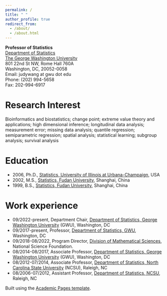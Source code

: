 ```yaml
---
permalink: /
title: " "
author_profile: true
redirect_from: 
  - /about/
  - /about.html
---
```


**Professor of Statistics**  
[Department of Statistics](https://statistics.columbian.gwu.edu/)  
[The George Washington University](https://www.gwu.edu/)  
801 22nd St NW, Rome Hall 760A  
Washington, DC, 20052-0058  
Email: judywang at gwu dot edu  
Phone: (202) 994-5658  
Fax: 202-994-6917  

Research Interest
======
Bioinformatics and biostatistics; change point; extreme value theory and applications; high dimensional inference; longitudinal data analysis; measurement error; missing data analysis; quantile regression; semiparametric regression; spatial analysis; statistical learning; subgroup analysis; survival analysis

Education
======
* 2006,   Ph.D., [Statistics, University of Illinois at
 Urbana-Champaign](http://www.stat.illinois.edu), USA <!--, Advisor: [Xuming He](http://www.xuminghe.com/) -->
* 2002,   M.S., [Statistics, Fudan University](http://www.fdsm.fudan.edu.cn/en/department/tjxx/index.aspx), Shanghai, China
* 1999,   B.S., [Statistics, Fudan University](http://www.fdsm.fudan.edu.cn/en/department/tjxx/index.aspx), Shanghai, China

Work experience
======
+ 09/2022-present, Department Chair, [Department of Statistics, George Washington University](http://statistics.columbian.gwu.edu) (GWU), Washington, DC 
+ 09/2017-present, Professor, [Department of Statistics, GWU](http://statistics.columbian.gwu.edu), Washington, DC 
+ 09/2018-08/2022, Program Director, [Division of Mathematical Sciences](https://www.nsf.gov/div/index.jsp?div=DMS), National Science Foundation.   
+ 08/2014-08/2017,  Associate Professor, [Department of Statistics, George Washington University](http://statistics.columbian.gwu.edu) (GWU), Washington, DC 
+ 08/2012-07/2014, Associate Professor, [Department of Statistics, North Carolina State University](http://www.stat.ncsu.edu) (NCSU), Raleigh, NC 
+ 08/2006-07/2012, Assistant Professor, [Department of Statistics, NCSU](http://www.stat.ncsu.edu), Raleigh, NC

  


Built using the [Academic Pages template](https://github.com/academicpages/academicpages.github.io).

